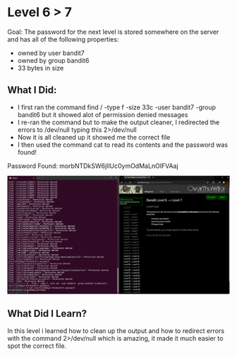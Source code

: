 # Level 6 > 7

Goal:
The password for the next level is stored somewhere on the server and has all of the following properties:

- owned by user bandit7
- owned by group bandit6
- 33 bytes in size

## What I Did:

- I first ran the command find / -type f -size 33c -user bandit7 -group bandit6 but it showed alot of permission denied messages
- I re-ran the command but to make the output cleaner, I redirected the errors to /dev/null typing this 2>/dev/null
- Now it is all cleaned up it showed me the correct file
- I then used the command cat to read its contents and the password was found!

Password Found: morbNTDkSW6jIlUc0ymOdMaLnOlFVAaj

![Image](images/Level6to7.png)

## What Did I Learn?

In this level i learned how to clean up the output and how to redirect errors with the command 2>/dev/null which is amazing, it made it much easier to spot the correct file.
